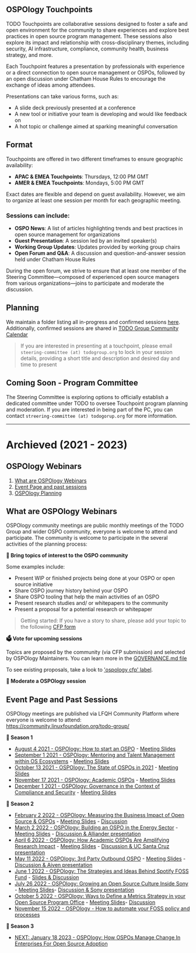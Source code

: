 ## OSPOlogy Touchpoints

TODO Touchpoints are collaborative sessions designed to foster a safe and open environment for the community to share experiences and explore best practices in open source program management. These sessions also explore its impact and relationship with cross-disciplinary themes, including security, AI infrastructure, compliance, community health, business strategy, and more.  

Each Touchpoint features a presentation by professionals with experience or a direct connection to open source management or OSPOs, followed by an open discussion under Chatham House Rules to encourage the exchange of ideas among attendees.  

Presentations can take various forms, such as:  
- A slide deck previously presented at a conference  
- A new tool or initiative your team is developing and would like feedback on  
- A hot topic or challenge aimed at sparking meaningful conversation  

## Format

Touchpoints are offered in two different timeframes to ensure geographic availability:  
- **APAC & EMEA Touchpoints**: Thursdays, 12:00 PM GMT  
- **AMER & EMEA Touchpoints**: Mondays, 5:00 PM GMT  

Exact dates are flexible and depend on guest availability. However, we aim to organize at least one session per month for each geographic meeting.  

### Sessions can include:  

- **OSPO News**: A list of articles highlighting trends and best practices in open source management for organizations
- **Guest Presentation**: A session led by an invited speaker(s)
- **Working Group Updates**: Updates provided by working group chairs
- **Open Forum and Q&A**: A discussion and question-and-answer session held under Chatham House Rules

During the open forum, we strive to ensure that at least one member of the Steering Committee—composed of experienced open source managers from various organizations—joins to participate and moderate the discussion.  


## Planning

We maintain a folder listing all in-progress and confirmed sessions [here](). Additionally, confirmed sessions are shared in [TODO Group Community Calendar](https://todogroup.org/community/meetings/)  

> If you are interested in presenting at a touchpoint, please email `steering-committee (at) todogroup.org` to lock in your session details, providing a short title and description and desired day and time to present

## Coming Soon - Program Committee

The Steering Committee is exploring options to officially establish a dedicated committee under TODO to oversee Touchpoint program planning and moderation. If you are interested in being part of the PC, you can contact `streering-committee (at) todogorup.org` for more information.


---

# Archieved (2021 - 2023)

## OSPOlogy Webinars

1. [What are OSPOlogy Webinars](#what-are-ospology-webinars)
2. [Event Page and past sessions](#event-page-and-past-sessions)
3. [OSPOlogy Planning](#ospology-planning)


## What are OSPOlogy Webinars

OSPOlogy community meetings are public monthly meetings of the TODO Group and wider OSPO community, everyone is welcome to attend and participate.
The community is welcome to participate in the several activities of the planning process:

**🙋 Bring topics of interest to the OSPO community**

Some examples include:

* Present WIP or finished projects being done at your OSPO or open source initiative
* Share OSPO journey history behind your OSPO
* Share OSPO tooling that help the main activities of an OSPO
* Present research studies and/ or whitepapers to the community 
* Present a proposal for a potential research or whitepaper 

>Getting started: If you have a story to share, please add your topic to the following [CFP form](https://github.com/todogroup/ospology/issues/new/choose)

**🗳 Vote for upcoming sessions**

Topics are proposed by the community (via CFP submission) and selected by OSPOlogy Maintainers. You can learn more in the [GOVERNANCE.md file](https://github.com/todogroup/ospology/blob/main/meetings/GOVERNANCE.md)

To see existing proposals, take a look to ['ospology cfp' label](https://github.com/todogroup/ospology/issues?q=is%3Aissue+is%3Aopen+label%3A%22ospology+cfp%22).

**💬 Moderate a OSPOlogy session**


## Event Page and Past Sessions

OSPOlogy meetings are published via LFQH Community Platform where everyone is welcome to attend:
https://community.linuxfoundation.org/todo-group/

**🌅 Season 1**

* [August 4 2021 - OSPOlogy: How to start an OSPO](https://community.linuxfoundation.org/events/details/lfhq-todo-group-presents-ospology-how-to-start-an-ospo-program/) - [Meeting Slides](https://docs.google.com/presentation/d/1avhKMhFi9PJS9ktGJ6HdF5SOk972KBZr51x30kVxzsc/edit?usp=sharing)
* [September 1 2021 - OSPOlogy: Mentoring and Talent Management within OS Ecosystems](https://community.linuxfoundation.org/events/details/lfhq-todo-group-presents-ospology-mentoring-talent-management-within-open-source-ecosystems/) - [Meeting Slides](https://docs.google.com/presentation/d/1l8_4bqvLKe8xEd8NxtXvtaca44dz2Uwg8pBcNdBvH-g/edit?usp=sharing)
* [October 13 2021 - OSPOlogy: The State of OSPOs in 2021](https://community.linuxfoundation.org/events/details/lfhq-todo-group-presents-ospology-the-state-of-ospos-2021/) - [Meeting Slides](https://docs.google.com/presentation/d/1AoP0WxyGdTQxvJ2bmlmqNV_yfs0mQ6rT90NbH7wYi9k/edit?usp=sharing)
*  [November 17 2021 - OSPOlogy: Academic OSPOs](https://community.linuxfoundation.org/events/details/lfhq-todo-group-presents-academic-ospos-fostering-open-source-culture-at-universities/) - [Meeting Slides](https://docs.google.com/presentation/d/1cf8ltMP8d6Ie6jZ0mz-rVw_lj1Ys3kZzS_L8U3iChG8/edit?usp=sharing)
*  [December 1 2021 - OSPOlogy: Governance in the Context of Compliance and Security](https://community.linuxfoundation.org/events/details/lfhq-todo-group-presents-ospology-governance-in-the-context-of-compliance-and-security/) - [Meeting Slides](https://docs.google.com/presentation/d/1oMumdl4yMSeZ2wkHU9-MQaf9jYV0dHeYhzilA5oPsmY/edit?usp=sharing)

**🌌 Season 2**

*  [February 2 2022 - OSPOlogy: Measuring the Business Impact of Open Source & OSPOs](https://community.linuxfoundation.org/events/details/lfhq-todo-group-presents-measuring-the-business-impact-of-open-source-ospos/) - [Meeting Slides](https://docs.google.com/presentation/d/1KVC1zsRZWkDaNjIM_5Gp4FAp4CRXReflWYquVif2D_8/edit?usp=sharing) - [Discussion](https://github.com/todogroup/ospology/discussions/50)
* [March 2 2022 - OSPOlogy: Building an OSPO in the Energy Sector](https://community.linuxfoundation.org/events/details/lfhq-todo-group-presents-building-an-ospo-in-the-energy-sector-the-alliander-experiences/) - [Meeting Slides](https://docs.google.com/presentation/d/14r1E2y8MUeVXnWBAQZKlrp5CeAK9e7OpjBn-wOYadGI/edit?usp=sharing) - [Discussion & Alliander presentation](https://github.com/todogroup/ospology/discussions/63)
* [April 6 2022 - OSPOlogy: How Academic OSPOs Are Amplifying Research Impact](https://community.linuxfoundation.org/events/details/lfhq-todo-group-presents-how-academic-ospos-are-amplifying-research-impact/) - [Meeting Slides](https://docs.google.com/presentation/d/1rXMmCFElVzcEeqNUA8Jf_2X_Dl8Kpb_11lcjGHXGXRk/edit?usp=sharing) - [Discussion & UC Santa Cruz presentation](https://github.com/todogroup/ospology/discussions/79)
*  [May 11 2022 - OSPOlogy: 3rd Party Outbound OSPO](https://community.linuxfoundation.org/events/details/lfhq-todo-group-presents-3rd-party-outbound-ospo-an-extrospective-approach-to-oss/) - [Meeting Slides](https://docs.google.com/presentation/d/1VvVcnVrZ3fXK05wl7SnU6vDe_YqDOx4zzWTRlryDvNc/edit?usp=sharing) - [Discussion & Aiven presentation](https://github.com/todogroup/ospology/discussions/96)
* [June 1 2022 - OSPOlogy: The Strategies and Ideas Behind Spotify FOSS Fund](https://community.linuxfoundation.org/events/details/lfhq-todo-group-presents-the-strategy-and-ideas-behind-the-spotify-foss-fund/) - [Slides & Discussion](https://github.com/todogroup/ospology/discussions/116)
* [July 26 2022 - OSPOlogy: Growing an Open Source Culture Inside Sony](https://community.linuxfoundation.org/events/details/lfhq-todo-group-presents-growing-an-open-source-culture-inside-sony/) - [Meeting Slides](https://docs.google.com/presentation/d/1FjcrDfwk60aGvujAADKV2Kh6FiPdeLo8CpI9d0IVBO8/edit?usp=sharing)- [Discussion & Sony presentation](https://github.com/todogroup/ospology/discussions/160)
* [October 5 2022 - OSPOlogy: Ways to Define a Metrics Strategy in your Open Source Program Office](https://community.linuxfoundation.org/events/details/lfhq-todo-group-ospology-presents-ways-to-define-a-metrics-strategy-in-your-ospo/) - [Meeting Slides](https://docs.google.com/presentation/d/1hr74s9MpOGUbulvQplGQZifzfwsjQjxZrqx8vOncsCs/edit?usp=sharing)- [Discussion](https://github.com/todogroup/ospology/discussions/194)
* [November 15 2022 - OSPOlogy - How to automate your FOSS policy and processes](https://community.linuxfoundation.org/events/details/lfhq-todo-group-ospology-presents-how-to-automate-your-foss-policy-and-processes/)

**🌄 Season 3**

* [NEXT: January 18 2023 - OSPOlogy: How OSPOs Manage Change In Enterprises For Open Source Adoption](https://community.linuxfoundation.org/events/details/lfhq-todo-group-ospology-presents-how-ospos-manage-change-in-enterprises-for-open-source-adoption/)


